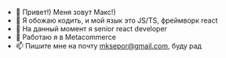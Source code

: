 - 👋 Привет!) Меня зовут Макс!)
- 👀 Я обожаю кодить, и мой язык это JS/TS, фреймворк react
- 🌱 На данный момент я senior react developer
- 💞️ Работаю я в Metacommerce
- 📫 Пишите мне на почту mksepor@gmail.com, буду рад
